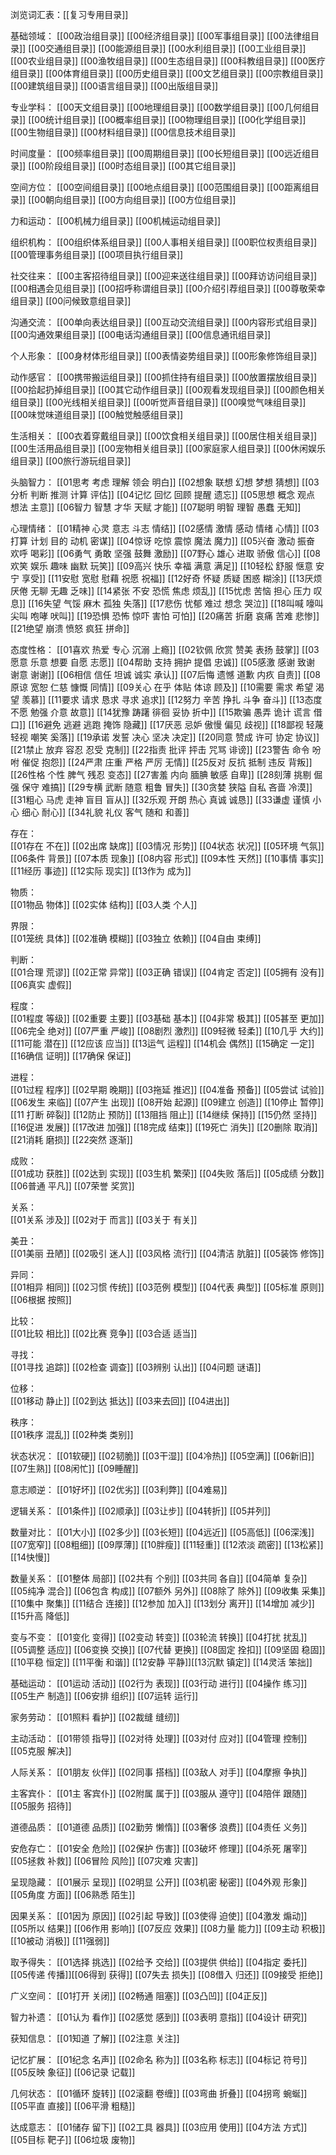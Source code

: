 浏览词汇表：[[复习专用目录]]

基础领域：
[[00政治组目录]] [[00经济组目录]] [[00军事组目录]] [[00法律组目录]] [[00交通组目录]] 
[[00能源组目录]] [[00水利组目录]] [[00工业组目录]] [[00农业组目录]] [[00渔牧组目录]] 
[[00生态组目录]] [[00科教组目录]] [[00医疗组目录]] [[00体育组目录]] [[00历史组目录]] 
[[00文艺组目录]] [[00宗教组目录]] [[00建筑组目录]] [[00语言组目录]] [[00出版组目录]]

 专业学科：
[[00天文组目录]] [[00地理组目录]] [[00数学组目录]] [[00几何组目录]] [[00统计组目录]] 
[[00概率组目录]] [[00物理组目录]] [[00化学组目录]] [[00生物组目录]] [[00材料组目录]] 
[[00信息技术组目录]]

时间度量：
[[00频率组目录]] [[00周期组目录]] [[00长短组目录]] [[00远近组目录]] [[00阶段组目录]] 
[[00时态组目录]] [[00其它组目录]]

空间方位：
[[00空间组目录]] [[00地点组目录]] [[00范围组目录]] [[00距离组目录]] [[00朝向组目录]] 
[[00方向组目录]] [[00方位组目录]]

力和运动：
[[00机械力组目录]] [[00机械运动组目录]]

组织机构：
[[00组织体系组目录]] [[00人事相关组目录]] [[00职位权责组目录]] [[00管理事务组目录]] 
[[00项目执行组目录]]

社交往来：
[[00主客招待组目录]] [[00迎来送往组目录]] [[00拜访访问组目录]] [[00相遇会见组目录]] 
[[00招呼称谓组目录]] [[00介绍引荐组目录]] [[00尊敬荣幸组目录]] [[00问候致意组目录]]

沟通交流：
[[00单向表达组目录]] [[00互动交流组目录]] [[00内容形式组目录]] [[00沟通效果组目录]] 
[[00电话沟通组目录]] [[00信息通讯组目录]]

个人形象：
[[00身材体形组目录]] [[00表情姿势组目录]] [[00形象修饰组目录]]

动作感官：
[[00携带搬运组目录]] [[00抓住持有组目录]] [[00放置摆放组目录]] [[00拾起扔掉组目录]] 
[[00其它动作组目录]] [[00观看发现组目录]] [[00颜色相关组目录]] [[00光线相关组目录]] 
[[00听觉声音组目录]] [[00嗅觉气味组目录]] [[00味觉味道组目录]] [[00触觉触感组目录]]
				  
生活相关：
[[00衣着穿戴组目录]] [[00饮食相关组目录]] [[00居住相关组目录]] [[00生活用品组目录]] 
[[00宠物相关组目录]] [[00家庭家人组目录]] [[00休闲娱乐组目录]] [[00旅行游玩组目录]]
				  
头脑智力：
[[01思考 考虑 理解 领会 明白]] [[02想象 联想 幻想 梦想 猜想]] [[03分析 判断 推测 计算 评估]]
[[04记忆 回忆 回顾 提醒 遗忘]] [[05思想 概念 观点 想法 主意]] [[06智力 智慧 才华 天赋 才能]] 
[[07聪明 明智 理智 愚蠢 无知]]
				  
心理情绪：
[[01精神 心灵 意志 斗志 情结]] [[02感情 激情 感动 情绪 心情]] [[03打算 计划 目的 动机 密谋]]
[[04惊讶 吃惊 震惊 魔法 魔力]] [[05兴奋 激动 振奋 欢呼 喝彩]] [[06勇气 勇敢 坚强 鼓舞 激励]] 
[[07野心 雄心 进取 骄傲 信心]] [[08欢笑 娱乐 趣味 幽默 玩笑]] [[09高兴 快乐 幸福 满意 满足]]
[[10轻松 舒服 惬意 安宁 享受]] [[11安慰 宽慰 慰藉 祝愿 祝福]] [[12好奇 怀疑 质疑 困惑 糊涂]] 
[[13厌烦 厌倦 无聊 无趣 乏味]] [[14紧张 不安 恐慌 焦虑 烦乱]] [[15忧虑 苦恼 担心 压力 叹息]] 
[[16失望 气馁 麻木 孤独 失落]] [[17悲伤 忧郁 难过 想念 哭泣]] [[18叫喊 嚎叫 尖叫 咆哮 吠叫]] 
[[19恐惧 恐怖 惊吓 害怕 可怕]] [[20痛苦 折磨 哀痛 苦难 悲惨]] [[21绝望 崩溃 愤怒 疯狂 拼命]]
				  
态度性格：
[[01喜欢 热爱 专心 沉溺 上瘾]] [[02钦佩 欣赏 赞美 表扬 鼓掌]] [[03愿意 乐意 想要 自愿 志愿]] 
[[04帮助 支持 拥护 提倡 忠诚]] [[05感激 感谢 致谢 谢意 谢谢]] [[06相信 信任 坦诚 诚实 承认]] 
[[07后悔 遗憾 道歉 内疚 自责]] [[08原谅 宽恕 仁慈 慷慨 同情]] [[09关心 在乎 体贴 体谅 顾及]] 
[[10需要 需求 希望 渴望 羡慕]] [[11要求 请求 恳求 寻求 追求]] [[12努力 辛苦 挣扎 斗争 奋斗]] 
[[13态度 不愿 勉强 介意 故意]] [[14犹豫 踌躇 徘徊 妥协 折中]] [[15欺骗 愚弄 诡计 谎言 借口]] 
[[16避免 逃避 逃跑 掩饰 隐藏]] [[17厌恶 忌妒 傲慢 偏见 歧视]] [[18鄙视 轻蔑 轻视 嘲笑 奚落]]
[[19承诺 发誓 决心 坚决 决定]] [[20同意 赞成 许可 协定 协议]] [[21禁止 放弃 容忍 忍受 克制]]
[[22指责 批评 抨击 咒骂 诽谤]] [[23警告 命令 吩咐 催促 抱怨]] [[24严肃 庄重 严格 严厉 无情]]
[[25反对 反抗 抵制 违反 背叛]] [[26性格 个性 脾气 残忍 变态]] [[27害羞 内向 腼腆 敏感 自卑]]
[[28刻薄 挑剔 倔强 保守 难搞]] [[29专横 武断 随意 粗鲁 冒失]] [[30贪婪 狭隘 自私 吝啬 冷漠]]
[[31粗心 马虎 走神 盲目 盲从]] [[32乐观 开朗 热心 真诚 诚恳]] [[33谦虚 谨慎 小心 细心 耐心]]
[[34礼貌 礼仪 客气 随和 和善]]
				  
存在：       
[[01存在 不在]] [[02出席 缺席]] [[03情况 形势]] [[04状态 状况]] [[05环境 气氛]] [[06条件 背景]] [[07本质 现象]] 
[[08内容 形式]] [[09本性 天然]] [[10事情 事实]] [[11经历 事迹]] [[12实际 现实]] [[13作为 成为]]
				  
物质：       
[[01物品 物体]] [[02实体 结构]] [[03人类 个人]]

界限：       
[[01笼统 具体]] [[02准确 模糊]] [[03独立 依赖]] [[04自由 束缚]]

判断：       
[[01合理 荒谬]] [[02正常 异常]] [[03正确 错误]] [[04肯定 否定]] [[05拥有 没有]] [[06真实 虚假]]
				  
程度：       
[[01程度 等级]] [[02重要 主要]] [[03基础 基本]] [[04非常 极其]] [[05甚至 更加]] [[06完全 绝对]] [[07严重 严峻]] 
[[08剧烈 激烈]] [[09轻微 轻柔]] [[10几乎 大约]] [[11可能 潜在]] [[12应该 应当]] [[13运气 运程]] [[14机会 偶然]] 
[[15确定 一定]] [[16确信 证明]] [[17确保 保证]]
				  
进程：       
[[01过程 程序]] [[02早期 晚期]] [[03拖延 推迟]] [[04准备 预备]] [[05尝试 试验]] [[06发生 来临]] [[07产生 出现]] 
[[08开始 起源]] [[09建立 创造]] [[10停止 暂停]] [[11 打断 碎裂]] [[12防止 预防]] [[13阻挡 阻止]] [[14继续 保持]] 
[[15仍然 坚持]] [[16促进 发展]] [[17改进 加强]] [[18完成 结束]] [[19死亡 消失]] [[20删除 取消]] [[21消耗 磨损]] 
[[22突然 逐渐]]
				  
成败：       
[[01成功 获胜]] [[02达到 实现]] [[03生机 繁荣]] [[04失败 落后]] [[05成绩 分数]] [[06普通 平凡]] [[07荣誉 奖赏]]
				  
关系：       
[[01关系 涉及]] [[02对于 而言]] [[03关于 有关]]

美丑：      
[[01美丽 丑陋]] [[02吸引 迷人]] [[03风格 流行]] [[04清洁 肮脏]] [[05装饰 修饰]]
				  
异同：       
[[01相异 相同]] [[02习惯 传统]] [[03范例 模型]] [[04代表 典型]] [[05标准 原则]] [[06根据 按照]]
				  
比较：       
[[01比较 相比]] [[02比赛 竞争]] [[03合适 适当]]

寻找：       
[[01寻找 追踪]] [[02检查 调查]] [[03辨别 认出]] [[04问题 谜语]]

位移：       
[[01移动 静止]] [[02到达 抵达]] [[03来去回]] [[04进出]]

秩序：       
[[01秩序 混乱]] [[02种类 类别]]

状态状况：
[[01软硬]] [[02韧脆]] [[03干湿]] [[04冷热]] [[05空满]] [[06新旧]] [[07生熟]] [[08闲忙]] [[09睡醒]]
				  
意志顺逆：
[[01好坏]] [[02优劣]] [[03利弊]] [[04难易]]

逻辑关系：
[[01条件]] [[02顺承]] [[03让步]] [[04转折]] [[05并列]]

数量对比：
[[01大小]] [[02多少]] [[03长短]] [[04远近]] [[05高低]] [[06深浅]] [[07宽窄]] [[08粗细]] [[09厚薄]] [[10胖瘦]] [[11轻重]] 
[[12浓淡 疏密]] [[13松紧]] [[14快慢]]

数量关系：
[[01整体 局部]] [[02共有 个别]] [[03共同 各自]] [[04简单 复杂]] [[05纯净 混合]] [[06包含 构成]] [[07额外 另外]] 
[[08除了 除外]] [[09收集 采集]] [[10集中 聚集]] [[11结合 连接]] [[12参加 加入]] [[13划分 离开]] [[14增加 减少]] 
[[15升高 降低]]
				  
变与不变：
[[01变化 变得]] [[02变动 转变]] [[03轮流 转换]] [[04打扰 扰乱]] [[05调整 适应]] [[06变换 交换]] [[07代替 更换]] 
[[08固定 拴扣]] [[09坚固 稳固]] [[10平稳 恒定]] [[11平衡 和谐]] [[12安静 平静]][[13沉默 镇定]] [[14灵活 笨拙]]
				  
基础运动：
[[01运动 活动]] [[02行为 表现]] [[03行动 进行]] [[04操作 练习]] [[05生产 制造]] [[06安排 组织]] [[07运转 运行]]
				  
家务劳动：
[[01照料 看护]] [[02裁缝 缝纫]]

主动活动：
[[01带领 指导]] [[02对待 处理]] [[03对付 应对]] [[04管理 控制]] [[05克服 解决]]
				  
人际关系：
[[01朋友 伙伴]] [[02同事 搭档]] [[03敌人 对手]] [[04摩擦 争执]]

主客宾仆：
[[01主 客宾仆]] [[02附属 属于]] [[03服从 遵守]] [[04陪伴 跟随]] [[05服务 招待]]
				  
道德品质：
[[01道德 品质]] [[02勤劳 懒惰]] [[03奢侈 浪费]] [[04责任 义务]]

安危存亡：
[[01安全 危险]] [[02保护 伤害]] [[03破坏 修理]] [[04杀死 屠宰]] [[05拯救 补救]] [[06冒险 风险]] [[07灾难 灾害]]
				  
呈现隐藏：
[[01展示 呈现]] [[02明显 公开]] [[03机密 秘密]] [[04外观 形象]] [[05角度 方面]] [[06熟悉 陌生]]

因果关系：
[[01因为 原因]] [[02引起 导致]] [[03使得 迫使]] [[04激发 煽动]] [[05所以 结果]] [[06作用 影响]] [[07反应 效果]] 
[[08力量 能力]] [[09主动 积极]] [[10被动 消极]] [[11强弱]]

取予得失：
[[01选择 挑选]] [[02给予 交给]] [[03提供 供给]] [[04指定 委托]] [[05传递 传播]][[06得到 获得]] [[07失去 损失]] 
[[08借入 归还]] [[09接受 拒绝]]

广义空间：
[[01打开 关闭]] [[02畅通 阻塞]] [[03凸凹]] [[04正反]]

智力补遗：
[[01认为 看作]] [[02感觉 感到]] [[03表明 意指]] [[04设计 研究]]

获知信息：
[[01知道 了解]] [[02注意 关注]]

记忆扩展：
[[01纪念 名声]] [[02命名 称为]] [[03名称 标志]] [[04标记 符号]] [[05反映 象征]] [[06记录 记载]]

几何状态：
[[01循环 旋转]] [[02滚翻 卷缠]] [[03弯曲 折叠]] [[04拐弯 蜿蜒]] [[05平直 直接]] [[06平滑 粗糙]]

达成意志：
[[01储存 留下]] [[02工具 器具]] [[03应用 使用]] [[04方法 方式]] [[05目标 靶子]] [[06垃圾 废物]]
